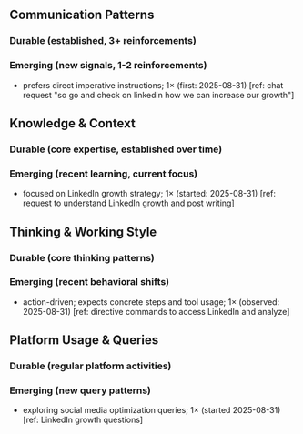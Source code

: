 ## Communication Patterns
### Durable (established, 3+ reinforcements)

### Emerging (new signals, 1-2 reinforcements)
- prefers direct imperative instructions; 1× (first: 2025-08-31) [ref: chat request "so go and check on linkedin how we can increase our growth"]

## Knowledge & Context
### Durable (core expertise, established over time)

### Emerging (recent learning, current focus)  
- focused on LinkedIn growth strategy; 1× (started: 2025-08-31) [ref: request to understand LinkedIn growth and post writing]

## Thinking & Working Style
### Durable (core thinking patterns)

### Emerging (recent behavioral shifts)
- action-driven; expects concrete steps and tool usage; 1× (observed: 2025-08-31) [ref: directive commands to access LinkedIn and analyze]

## Platform Usage & Queries
### Durable (regular platform activities)

### Emerging (new query patterns)
- exploring social media optimization queries; 1× (started 2025-08-31) [ref: LinkedIn growth questions]